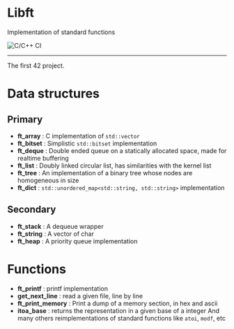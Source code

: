 # Libft
Implementation of standard functions

![C/C++ CI](https://github.com/Xxdzs/Libft/workflows/C/C++%20CI/badge.svg?branch=master)
----- -----

The first 42 project.

# Data structures
## Primary
* __ft_array__ : C implementation of `std::vector`
* __ft_bitset__ : Simplistic `std::bitset` implementation
* __ft_deque__ : Double ended queue on a statically allocated space, made for realtime buffering
* __ft_list__ : Doubly linked circular list, has similarities with the kernel list
* __ft_tree__ : An implementation of a binary tree whose nodes are homogeneous in size
* __ft_dict__ : `std::unordered_map<std::string, std::string>` implementation
## Secondary
* __ft_stack__ : A dequeue wrapper
* __ft_string__ : A vector of char
* __ft_heap__ : A priority queue implementation

# Functions
* __ft_printf__ : printf implementation
* __get_next_line__ : read a given file, line by line
* __ft_print_memory__ : Print a dump of a memory section, in hex and ascii
* __itoa_base__ : returns the representation in a given base of a integer
And many others reimplementations of standard functions like `atoi`, `modf`, etc
